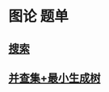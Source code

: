 # 图论 题单

## [搜索](https://www.luogu.com.cn/training/535815#problems)

## [并查集+最小生成树](https://www.luogu.com.cn/training/538119#problems)

    